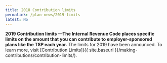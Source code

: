 ```yaml
---
title: 2018 Contribution limits
permalink: /plan-news/2019-limits
latest: No
---
```

**2019 Contribution limits &#8212;The Internal Revenue Code places specific limits on the amount that you can contribute to employer-sponsored plans like the TSP each year.** The limits for 2019 have been announced. To learn more, visit [Contribution Limits]({{ site.baseurl }}/making-contributions/contribution-limits/).

